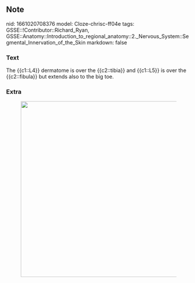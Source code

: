 ## Note
nid: 1661020708376
model: Cloze-chrisc-ff04e
tags: GSSE::!Contributor::Richard_Ryan, GSSE::Anatomy::Introduction_to_regional_anatomy::2._Nervous_System::Segmental_Innervation_of_the_Skin
markdown: false

### Text
<div class="toggle">
  The {{c1::L4}} dermatome is over the {{c2::tibia}} and {{c1::L5}}
  is over the {{c2::fibula}} but extends also to the big toe.
</div>

### Extra
<figure id="df90da36-5599-4590-9248-c41ac2829dba" class="image">
  <a href= 
  "Segmental%20Innervation%20of%20the%20Skin%20e218fc1cea564038acdf1e0c547899fa/Untitled%207.png">
  <img style="width:480px" src= 
  "43f136bef966c612da34afbe2f461d332cd99ac8.png"></a>
</figure>
